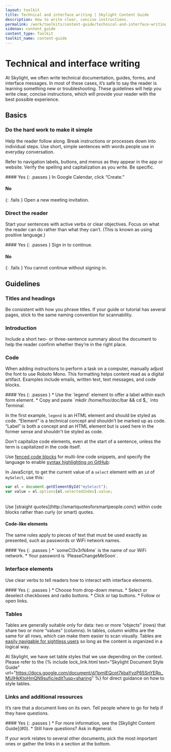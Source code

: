 ```yaml
---
layout: toolkit
title: Technical and interface writing | Skylight Content Guide
description: How to write clear, concise instructions.
permalink: /work/toolkits/content-guide/technical-and-interface-writing/
sidenav: content_guide
content_type: Toolkit
toolkit_name: content-guide
---
```


# Technical and interface writing

At Skylight, we often write technical documentation, guides, forms, and interface messages. In most of these cases, it’s safe to say the reader is learning something new or troubleshooting. These guidelines will help you write clear, concise instructions, which will provide your reader with the best possible experience.

## Basics

### Do the hard work to make it simple

Help the reader follow along. Break instructions or processes down into individual steps. Use short, simple sentences with words people use in everyday conversation.

Refer to navigation labels, buttons, and menus as they appear in the app or website. Verify the spelling and capitalization as you write. Be specific.

<div class="example" markdown="1">
#### Yes
{: .passes }
In Google Calendar, click “Create.”

#### No
{: .fails }
Open a new meeting invitation.
</div>

### Direct the reader

Start your sentences with active verbs or clear objectives. Focus on what the reader can do rather than what they can’t. (This is known as using positive language.)

<div class="example" markdown="1">
#### Yes
{: .passes }
Sign in to continue.

#### No
{: .fails }
You cannot continue without signing in.
</div>

## Guidelines

### Titles and headings

Be consistent with how you phrase titles. If your guide or tutorial has several pages, stick to the same naming convention for scannability.

### Introduction

Include a short two- or three-sentence summary about the document to help the reader confirm whether they’re in the right place.

### Code

When adding instructions to perform a task on a computer, manually adjust the font to use Roboto Mono. This formatting helps content read as a digital artifact. Examples include emails, written text, text messages, and code blocks.

<div class="example" markdown="1">
#### Yes
{: .passes }
* Use the `legend` element to offer a label within each form element.
* Copy and paste `mkdir /home/foo/doc/bar && cd $_` into Terminal.
</div>

In the first example, `legend` is an HTML element and should be styled as code. “Element” is a technical concept and shouldn’t be marked up as code. “Label” is both a concept and an HTML element but is used here in the former sense and shouldn't be styled as code.

Don't capitalize code elements, even at the start of a sentence, unless the term is capitalized in the code itself.

Use [fenced code blocks](https://help.github.com/articles/creating-and-highlighting-code-blocks/) for multi-line code snippets, and specify the language to enable [syntax highlighting on GitHub](https://help.github.com/articles/creating-and-highlighting-code-blocks/#syntax-highlighting):

In JavaScript, to get the current value of a `select` element with an `id` of `mySelect`, use this:

```js
var el = document.getElementById("mySelect");
var value = el.options[el.selectedIndex].value;
```

<br>
Use [straight quotes](http://smartquotesforsmartpeople.com/) within code blocks rather than curly (or smart) quotes.

#### Code-like elements

The same rules apply to pieces of text that must be used exactly as presented, such as passwords or WiFi network names.

<div class="example" markdown="1">
#### Yes
{: .passes }
* `someCl3v3rN4me` is the name of our WiFi network.
* Your password is `PleaseChangeMeSoon`.
</div>

### Interface elements

Use clear verbs to tell readers how to interact with interface elements.

<div class="example" markdown="1">
#### Yes
{: .passes }
* Choose from drop-down menus.
* Select or deselect checkboxes and radio buttons.
* Click or tap buttons.
* Follow or open links.
</div>

### Tables

Tables are generally suitable only for data: two or more “objects” (rows) that share two or more “values” (columns). In tables, column widths are the same for all rows, which can make them easier to scan visually. Tables are [easily navigable for sightless users](http://webaim.org/techniques/tables/) so long as the content is organized in a logical way.

At Skylight, we have set table styles that we use depending on the context. Please refer to the {% include lock_link.html text="Skylight Document Style Guide" url="https://docs.google.com/document/d/1pmlEQcpt7kbaYvzP65SnYERp_MUlHkKtoHmQN9sufic/edit?usp=sharing" %} for direct guidance on how to style tables.

### Links and additional resources

It’s rare that a document lives on its own. Tell people where to go for help if they have questions.

<div class="example" markdown="1">
#### Yes
{: .passes }
* For more information, see the [Skylight Content Guide](#0).
* Still have questions? Ask in #general.
</div>

If your work relates to several other documents, pick the most important ones or gather the links in a section at the bottom.
